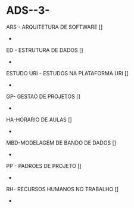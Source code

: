 
# ADS--3-


ARS - ARQUITETURA DE SOFTWARE []

-

ED - ESTRUTURA DE DADOS []

-

ESTUDO URI - ESTUDOS NA PLATAFORMA URI []

-

GP- GESTAO DE PROJETOS []

-

HA-HORARIO DE AULAS []

-

MBD-MODELAGEM DE BANDO DE DADOS []

-

PP - PADROES DE PROJETO []

-

RH- RECURSOS HUMANOS NO TRABALHO []

-
